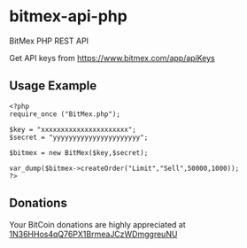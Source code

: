 # bitmex-api-php
BitMex PHP REST API

Get API keys from https://www.bitmex.com/app/apiKeys

## Usage Example
    <?php
    require_once ("BitMex.php");
    
    $key = "xxxxxxxxxxxxxxxxxxxxxx";
    $secret = "yyyyyyyyyyyyyyyyyyyyyy";

    $bitmex = new BitMex($key,$secret);
    
    var_dump($bitmex->createOrder("Limit","Sell",50000,1000));
    ?>

## Donations
Your BitCoin donations are highly appreciated at [1N36HHos4qQ76PX1BrmeaJCzWDmggreuNU](https://blockchain.info/address/1N36HHos4qQ76PX1BrmeaJCzWDmggreuNU)
